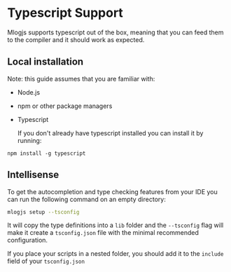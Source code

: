 # Typescript Support

Mlogjs supports typescript out of the box, meaning that you can feed them
to the compiler and it should work as expected.

## Local installation

Note: this guide assumes that you are familiar with:

- Node.js
- npm or other package managers
- Typescript

  If you don't already have typescript installed you can install it by running:

```shell
npm install -g typescript
```

## Intellisense

To get the autocompletion and type checking features from your IDE you can run the
following command on an empty directory:

```bash
mlogjs setup --tsconfig
```

It will copy the type definitions into a `lib` folder and the `--tsconfig` flag will make it create a `tsconfig.json` file with the minimal recommended configuration.

If you place your scripts in a nested folder, you should add it to the `include` field of your `tsconfig.json`
